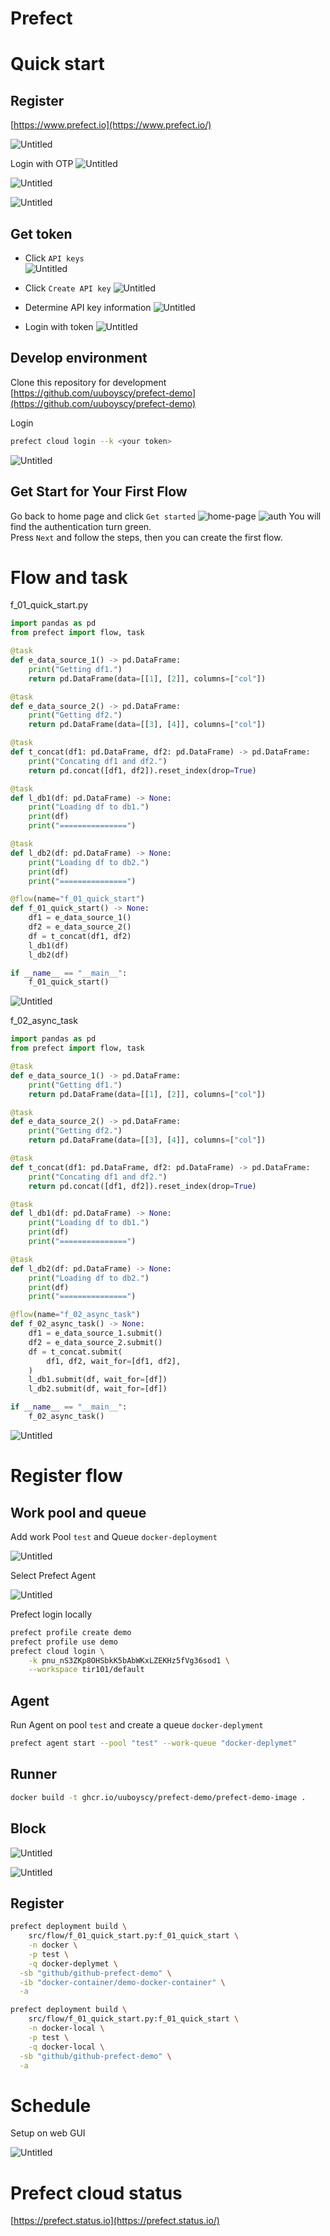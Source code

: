 # Prefect

# Quick start

## Register

[https://www.prefect.io](https://www.prefect.io/)

![Untitled](Prefect/Untitled.png)

Login with OTP
![Untitled](Prefect/Untitled%202.png)

![Untitled](Prefect/Untitled%201.png)

![Untitled](Prefect/Untitled%203.png)

## Get token

- Click `API keys`\
![Untitled](Prefect/Untitled%204.png)

- Click `Create API key`
![Untitled](Prefect/Untitled%205.png)

- Determine API key information
![Untitled](Prefect/Untitled%206.png)

- Login with token
![Untitled](Prefect/Untitled%207.png)

## Develop environment

Clone this repository for development\
[https://github.com/uuboyscy/prefect-demo](https://github.com/uuboyscy/prefect-demo)

Login
```bash
prefect cloud login --k <your token> 
```

![Untitled](Prefect/Untitled%208.png)

## Get Start for Your First Flow
Go back to home page and click `Get started`
![home-page](Prefect/home-page.png)
![auth](Prefect/auth-green.png)
You will find the authentication turn green.\
Press `Next` and follow the steps, then you can create the first flow.

# Flow and task

f_01_quick_start.py

```python
import pandas as pd
from prefect import flow, task

@task
def e_data_source_1() -> pd.DataFrame:
    print("Getting df1.")
    return pd.DataFrame(data=[[1], [2]], columns=["col"])

@task
def e_data_source_2() -> pd.DataFrame:
    print("Getting df2.")
    return pd.DataFrame(data=[[3], [4]], columns=["col"])

@task
def t_concat(df1: pd.DataFrame, df2: pd.DataFrame) -> pd.DataFrame:
    print("Concating df1 and df2.")
    return pd.concat([df1, df2]).reset_index(drop=True)

@task
def l_db1(df: pd.DataFrame) -> None:
    print("Loading df to db1.")
    print(df)
    print("===============")

@task
def l_db2(df: pd.DataFrame) -> None:
    print("Loading df to db2.")
    print(df)
    print("===============")

@flow(name="f_01_quick_start")
def f_01_quick_start() -> None:
    df1 = e_data_source_1()
    df2 = e_data_source_2()
    df = t_concat(df1, df2)
    l_db1(df)
    l_db2(df)

if __name__ == "__main__":
    f_01_quick_start()

```

![Untitled](Prefect/Untitled%209.png)

f_02_async_task

```python
import pandas as pd
from prefect import flow, task

@task
def e_data_source_1() -> pd.DataFrame:
    print("Getting df1.")
    return pd.DataFrame(data=[[1], [2]], columns=["col"])

@task
def e_data_source_2() -> pd.DataFrame:
    print("Getting df2.")
    return pd.DataFrame(data=[[3], [4]], columns=["col"])

@task
def t_concat(df1: pd.DataFrame, df2: pd.DataFrame) -> pd.DataFrame:
    print("Concating df1 and df2.")
    return pd.concat([df1, df2]).reset_index(drop=True)

@task
def l_db1(df: pd.DataFrame) -> None:
    print("Loading df to db1.")
    print(df)
    print("===============")

@task
def l_db2(df: pd.DataFrame) -> None:
    print("Loading df to db2.")
    print(df)
    print("===============")

@flow(name="f_02_async_task")
def f_02_async_task() -> None:
    df1 = e_data_source_1.submit()
    df2 = e_data_source_2.submit()
    df = t_concat.submit(
        df1, df2, wait_for=[df1, df2],
    )
    l_db1.submit(df, wait_for=[df])
    l_db2.submit(df, wait_for=[df])

if __name__ == "__main__":
    f_02_async_task()

```

![Untitled](Prefect/Untitled%2010.png)

# Register flow

## Work pool and queue

Add work Pool `test` and Queue `docker-deployment`

![Untitled](Prefect/Untitled%2011.png)

Select Prefect Agent

![Untitled](Prefect/Untitled%2012.png)

Prefect login locally

```bash
prefect profile create demo
prefect profile use demo
prefect cloud login \
	-k pnu_nS3ZKp8OHSbkK5bAbWKxLZEKHz5fVg36sod1 \
	--workspace tir101/default
```

## Agent

Run Agent on pool `test` and create a queue `docker-deplyment`

```bash
prefect agent start --pool "test" --work-queue "docker-deplymet"
```

## Runner

```bash
docker build -t ghcr.io/uuboyscy/prefect-demo/prefect-demo-image .
```

## Block

![Untitled](Prefect/Untitled%2013.png)

![Untitled](Prefect/Untitled%2014.png)

## Register

```bash
prefect deployment build \
	src/flow/f_01_quick_start.py:f_01_quick_start \
	-n docker \
	-p test \
	-q docker-deplymet \
  -sb "github/github-prefect-demo" \
  -ib "docker-container/demo-docker-container" \
  -a
```

```bash
prefect deployment build \
	src/flow/f_01_quick_start.py:f_01_quick_start \
	-n docker-local \
	-p test \
	-q docker-local \
  -sb "github/github-prefect-demo" \
  -a
```

# Schedule

Setup on web GUI

![Untitled](Prefect/Untitled%2015.png)

# Prefect cloud status

[https://prefect.status.io](https://prefect.status.io/)